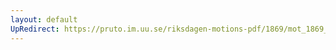 ```yaml
---
layout: default
UpRedirect: https://pruto.im.uu.se/riksdagen-motions-pdf/1869/mot_1869__ak__210/mot_1869__ak__210-005.pdf
---
```

